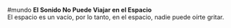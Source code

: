 #mundo
**El Sonido No Puede Viajar en el Espacio**  
El espacio es un vacío, por lo tanto, en el espacio, nadie puede oírte gritar.